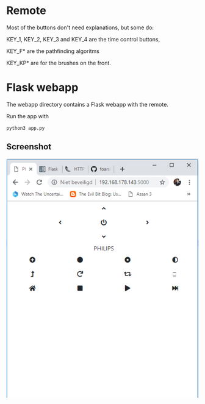# Remote
Most of the buttons don't need explanations, but some do:

KEY_1, KEY_2, KEY_3 and KEY_4 are the time control buttons, 

KEY_F* are the pathfinding algoritms

KEY_KP* are for the brushes on the front. 

# Flask webapp
The webapp directory contains a Flask webapp with the remote. 

Run the app with
```
python3 app.py
```

## Screenshot
![alt text](https://github.com/foarsitter/philips-fc8822/blob/master/webapp_screenshot.PNG)
